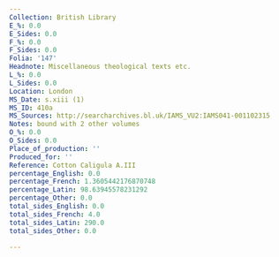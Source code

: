 ```yaml
---
Collection: British Library
E_%: 0.0
E_Sides: 0.0
F_%: 0.0
F_Sides: 0.0
Folia: '147'
Headnote: Miscellaneous theological texts etc.
L_%: 0.0
L_Sides: 0.0
Location: London
MS_Date: s.xiii (1)
MS_ID: 410a
MS_Sources: http://searcharchives.bl.uk/IAMS_VU2:IAMS041-001102315
Notes: bound with 2 other volumes
O_%: 0.0
O_Sides: 0.0
Place_of_production: ''
Produced_for: ''
Reference: Cotton Caligula A.III
percentage_English: 0.0
percentage_French: 1.3605442176870748
percentage_Latin: 98.63945578231292
percentage_Other: 0.0
total_sides_English: 0.0
total_sides_French: 4.0
total_sides_Latin: 290.0
total_sides_Other: 0.0

---
```

